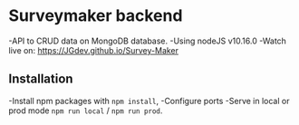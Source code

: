 # Surveymaker backend

-API to CRUD data on MongoDB database. 
-Using nodeJS v10.16.0
-Watch live on: 
    https://JGdev.github.io/Survey-Maker


## Installation

-Install npm packages with `npm install`, 
-Configure ports 
-Serve in local or prod mode `npm run local` / `npm run prod`. 
